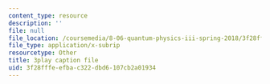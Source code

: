 ```yaml
---
content_type: resource
description: ''
file: null
file_location: /coursemedia/8-06-quantum-physics-iii-spring-2018/3f28fffeefbac322dbd6107cb2a01934_7Y5me3mwXpA.srt
file_type: application/x-subrip
resourcetype: Other
title: 3play caption file
uid: 3f28fffe-efba-c322-dbd6-107cb2a01934
---
```

